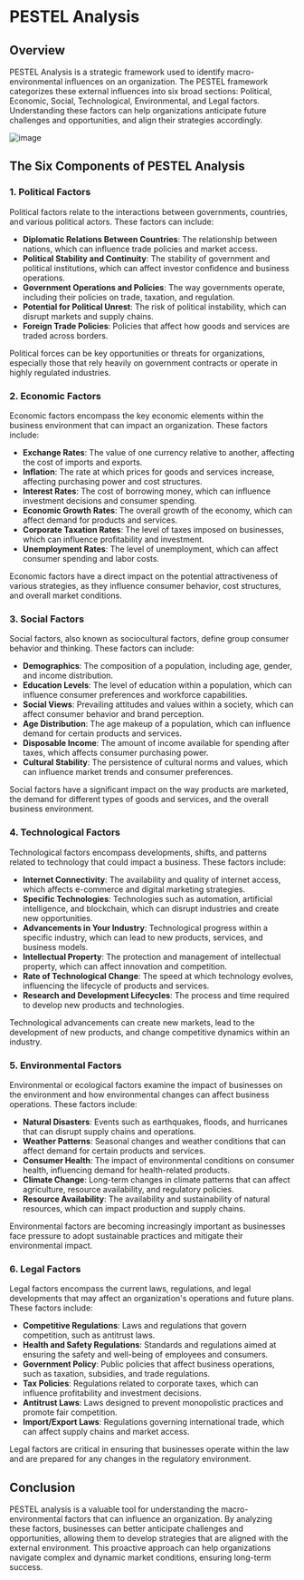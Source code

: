 # PESTEL Analysis

## Overview

PESTEL Analysis is a strategic framework used to identify macro-environmental influences on an organization. The PESTEL framework categorizes these external influences into six broad sections: Political, Economic, Social, Technological, Environmental, and Legal factors. Understanding these factors can help organizations anticipate future challenges and opportunities, and align their strategies accordingly.

![image](https://github.com/user-attachments/assets/ac7057cb-fd2e-4a14-8bd9-5a682fd49544)


## The Six Components of PESTEL Analysis

### 1. Political Factors

Political factors relate to the interactions between governments, countries, and various political actors. These factors can include:

- **Diplomatic Relations Between Countries**: The relationship between nations, which can influence trade policies and market access.
- **Political Stability and Continuity**: The stability of government and political institutions, which can affect investor confidence and business operations.
- **Government Operations and Policies**: The way governments operate, including their policies on trade, taxation, and regulation.
- **Potential for Political Unrest**: The risk of political instability, which can disrupt markets and supply chains.
- **Foreign Trade Policies**: Policies that affect how goods and services are traded across borders.

Political forces can be key opportunities or threats for organizations, especially those that rely heavily on government contracts or operate in highly regulated industries.

### 2. Economic Factors

Economic factors encompass the key economic elements within the business environment that can impact an organization. These factors include:

- **Exchange Rates**: The value of one currency relative to another, affecting the cost of imports and exports.
- **Inflation**: The rate at which prices for goods and services increase, affecting purchasing power and cost structures.
- **Interest Rates**: The cost of borrowing money, which can influence investment decisions and consumer spending.
- **Economic Growth Rates**: The overall growth of the economy, which can affect demand for products and services.
- **Corporate Taxation Rates**: The level of taxes imposed on businesses, which can influence profitability and investment.
- **Unemployment Rates**: The level of unemployment, which can affect consumer spending and labor costs.

Economic factors have a direct impact on the potential attractiveness of various strategies, as they influence consumer behavior, cost structures, and overall market conditions.

### 3. Social Factors

Social factors, also known as sociocultural factors, define group consumer behavior and thinking. These factors can include:

- **Demographics**: The composition of a population, including age, gender, and income distribution.
- **Education Levels**: The level of education within a population, which can influence consumer preferences and workforce capabilities.
- **Social Views**: Prevailing attitudes and values within a society, which can affect consumer behavior and brand perception.
- **Age Distribution**: The age makeup of a population, which can influence demand for certain products and services.
- **Disposable Income**: The amount of income available for spending after taxes, which affects consumer purchasing power.
- **Cultural Stability**: The persistence of cultural norms and values, which can influence market trends and consumer preferences.

Social factors have a significant impact on the way products are marketed, the demand for different types of goods and services, and the overall business environment.

### 4. Technological Factors

Technological factors encompass developments, shifts, and patterns related to technology that could impact a business. These factors include:

- **Internet Connectivity**: The availability and quality of internet access, which affects e-commerce and digital marketing strategies.
- **Specific Technologies**: Technologies such as automation, artificial intelligence, and blockchain, which can disrupt industries and create new opportunities.
- **Advancements in Your Industry**: Technological progress within a specific industry, which can lead to new products, services, and business models.
- **Intellectual Property**: The protection and management of intellectual property, which can affect innovation and competition.
- **Rate of Technological Change**: The speed at which technology evolves, influencing the lifecycle of products and services.
- **Research and Development Lifecycles**: The process and time required to develop new products and technologies.

Technological advancements can create new markets, lead to the development of new products, and change competitive dynamics within an industry.

### 5. Environmental Factors

Environmental or ecological factors examine the impact of businesses on the environment and how environmental changes can affect business operations. These factors include:

- **Natural Disasters**: Events such as earthquakes, floods, and hurricanes that can disrupt supply chains and operations.
- **Weather Patterns**: Seasonal changes and weather conditions that can affect demand for certain products and services.
- **Consumer Health**: The impact of environmental conditions on consumer health, influencing demand for health-related products.
- **Climate Change**: Long-term changes in climate patterns that can affect agriculture, resource availability, and regulatory policies.
- **Resource Availability**: The availability and sustainability of natural resources, which can impact production and supply chains.

Environmental factors are becoming increasingly important as businesses face pressure to adopt sustainable practices and mitigate their environmental impact.

### 6. Legal Factors

Legal factors encompass the current laws, regulations, and legal developments that may affect an organization's operations and future plans. These factors include:

- **Competitive Regulations**: Laws and regulations that govern competition, such as antitrust laws.
- **Health and Safety Regulations**: Standards and regulations aimed at ensuring the safety and well-being of employees and consumers.
- **Government Policy**: Public policies that affect business operations, such as taxation, subsidies, and trade regulations.
- **Tax Policies**: Regulations related to corporate taxes, which can influence profitability and investment decisions.
- **Antitrust Laws**: Laws designed to prevent monopolistic practices and promote fair competition.
- **Import/Export Laws**: Regulations governing international trade, which can affect supply chains and market access.

Legal factors are critical in ensuring that businesses operate within the law and are prepared for any changes in the regulatory environment.

## Conclusion

PESTEL analysis is a valuable tool for understanding the macro-environmental factors that can influence an organization. By analyzing these factors, businesses can better anticipate challenges and opportunities, allowing them to develop strategies that are aligned with the external environment. This proactive approach can help organizations navigate complex and dynamic market conditions, ensuring long-term success.
